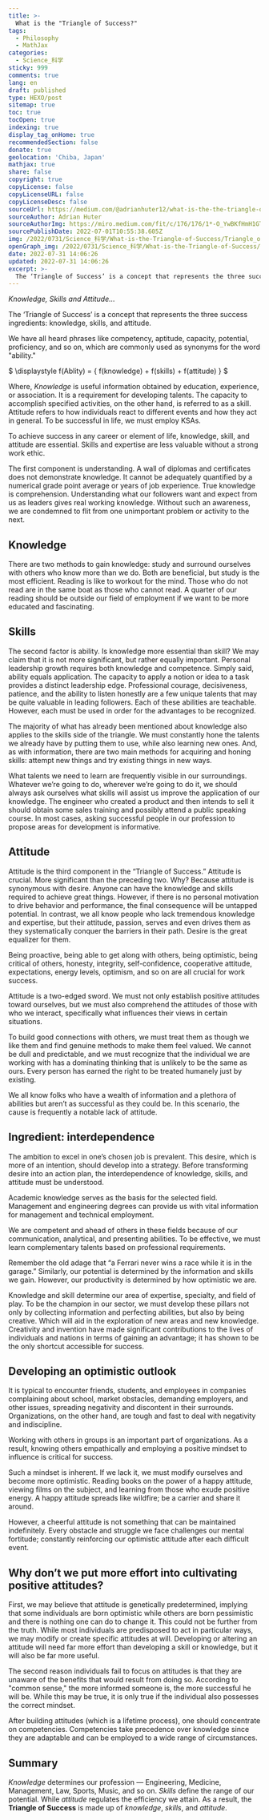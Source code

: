 ```yaml
---
title: >-
  What is the "Triangle of Success?"
tags:
  - Philosophy
  - MathJax
categories:
  - Science_科学
sticky: 999
comments: true
lang: en
draft: published
type: HEXO/post
sitemap: true
toc: true
tocOpen: true
indexing: true
display_tag_onHome: true
recommendedSection: false
donate: true
geolocation: 'Chiba, Japan'
mathjax: true
share: false
copyright: true
copyLicense: false
copyLicenseURL: false
copyLicenseDesc: false
sourceUrl: https://medium.com/@adrianhuter12/what-is-the-the-triangle-of-success-b03cf8cbb43a
sourceAuthor: Adrian Huter
sourceAuthorImg: https://miro.medium.com/fit/c/176/176/1*-O_YwBKfHmH1GTQpLHcXiQ.jpeg
sourcePublishDate: 2022-07-01T10:55:38.605Z
img: /2022/0731/Science_科学/What-is-the-Triangle-of-Success/Triangle_of_Success.png
openGraph_img: /2022/0731/Science_科学/What-is-the-Triangle-of-Success/Triangle_of_Success.png
date: 2022-07-31 14:06:26
updated: 2022-07-31 14:06:26
excerpt: >-
  The ‘Triangle of Success’ is a concept that represents the three success ingredients: knowledge, skills, and attitude.
---
```

*Knowledge, Skills and Attitude…*


The ‘Triangle of Success’ is a concept that represents the three success ingredients: knowledge, skills, and attitude.

We have all heard phrases like competency, aptitude, capacity, potential, proficiency, and so on, which are commonly used as synonyms for the word "ability."


$
\displaystyle
f(Ablity) = { f(knowledge) + f(skills) + f(attitude) }
$

Where, *Knowledge* is useful information obtained by education, experience, or association. It is a requirement for developing talents. The capacity to accomplish specified activities, on the other hand, is referred to as a skill. Attitude refers to how individuals react to different events and how they act in general. To be successful in life, we must employ KSAs.

To achieve success in any career or element of life, knowledge, skill, and attitude are essential. Skills and expertise are less valuable without a strong work ethic.

The first component is understanding. A wall of diplomas and certificates does not demonstrate knowledge. It cannot be adequately quantified by a numerical grade point average or years of job experience. True knowledge is comprehension. Understanding what our followers want and expect from us as leaders gives real working knowledge. Without such an awareness, we are condemned to flit from one unimportant problem or activity to the next.

## Knowledge
There are two methods to gain knowledge: study and surround ourselves with others who know more than we do. Both are beneficial, but study is the most efficient. Reading is like to workout for the mind. Those who do not read are in the same boat as those who cannot read. A quarter of our reading should be outside our field of employment if we want to be more educated and fascinating.

## Skills
The second factor is ability. Is knowledge more essential than skill? We may claim that it is not more significant, but rather equally important. Personal leadership growth requires both knowledge and competence. Simply said, ability equals application. The capacity to apply a notion or idea to a task provides a distinct leadership edge. Professional courage, decisiveness, patience, and the ability to listen honestly are a few unique talents that may be quite valuable in leading followers. Each of these abilities are teachable. However, each must be used in order for the advantages to be recognized.

The majority of what has already been mentioned about knowledge also applies to the skills side of the triangle. We must constantly hone the talents we already have by putting them to use, while also learning new ones. And, as with information, there are two main methods for acquiring and honing skills: attempt new things and try existing things in new ways.

What talents we need to learn are frequently visible in our surroundings. Whatever we’re going to do, wherever we’re going to do it, we should always ask ourselves what skills will assist us improve the application of our knowledge. The engineer who created a product and then intends to sell it should obtain some sales training and possibly attend a public speaking course. In most cases, asking successful people in our profession to propose areas for development is informative.


## Attitude
Attitude is the third component in the “Triangle of Success.” Attitude is crucial. More significant than the preceding two. Why? Because attitude is synonymous with desire. Anyone can have the knowledge and skills required to achieve great things. However, if there is no personal motivation to drive behavior and performance, the final consequence will be untapped potential. In contrast, we all know people who lack tremendous knowledge and expertise, but their attitude, passion, serves and even drives them as they systematically conquer the barriers in their path. Desire is the great equalizer for them.

Being proactive, being able to get along with others, being optimistic, being critical of others, honesty, integrity, self-confidence, cooperative attitude, expectations, energy levels, optimism, and so on are all crucial for work success.

Attitude is a two-edged sword. We must not only establish positive attitudes toward ourselves, but we must also comprehend the attitudes of those with who we interact, specifically what influences their views in certain situations.

To build good connections with others, we must treat them as though we like them and find genuine methods to make them feel valued. We cannot be dull and predictable, and we must recognize that the individual we are working with has a dominating thinking that is unlikely to be the same as ours. Every person has earned the right to be treated humanely just by existing.

We all know folks who have a wealth of information and a plethora of abilities but aren’t as successful as they could be. In this scenario, the cause is frequently a notable lack of attitude.

## Ingredient: interdependence
The ambition to excel in one’s chosen job is prevalent. This desire, which is more of an intention, should develop into a strategy. Before transforming desire into an action plan, the interdependence of knowledge, skills, and attitude must be understood.

Academic knowledge serves as the basis for the selected field. Management and engineering degrees can provide us with vital information for management and technical employment.

We are competent and ahead of others in these fields because of our communication, analytical, and presenting abilities. To be effective, we must learn complementary talents based on professional requirements.

Remember the old adage that “a Ferrari never wins a race while it is in the garage.” Similarly, our potential is determined by the information and skills we gain. However, our productivity is determined by how optimistic we are.

Knowledge and skill determine our area of expertise, specialty, and field of play. To be the champion in our sector, we must develop these pillars not only by collecting information and perfecting abilities, but also by being creative. Which will aid in the exploration of new areas and new knowledge. Creativity and invention have made significant contributions to the lives of individuals and nations in terms of gaining an advantage; it has shown to be the only shortcut accessible for success.

## Developing an optimistic outlook
It is typical to encounter friends, students, and employees in companies complaining about school, market obstacles, demanding employers, and other issues, spreading negativity and discontent in their surrounds. Organizations, on the other hand, are tough and fast to deal with negativity and indiscipline.

Working with others in groups is an important part of organizations. As a result, knowing others empathically and employing a positive mindset to influence is critical for success.

Such a mindset is inherent. If we lack it, we must modify ourselves and become more optimistic. Reading books on the power of a happy attitude, viewing films on the subject, and learning from those who exude positive energy. A happy attitude spreads like wildfire; be a carrier and share it around.

However, a cheerful attitude is not something that can be maintained indefinitely. Every obstacle and struggle we face challenges our mental fortitude; constantly reinforcing our optimistic attitude after each difficult event.

## Why don’t we put more effort into cultivating positive attitudes?
First, we may believe that attitude is genetically predetermined, implying that some individuals are born optimistic while others are born pessimistic and there is nothing one can do to change it. This could not be further from the truth. While most individuals are predisposed to act in particular ways, we may modify or create specific attitudes at will. Developing or altering an attitude will need far more effort than developing a skill or knowledge, but it will also be far more useful.

The second reason individuals fail to focus on attitudes is that they are unaware of the benefits that would result from doing so. According to "common sense," the more informed someone is, the more successful he will be. While this may be true, it is only true if the individual also possesses the correct mindset.

After building attitudes (which is a lifetime process), one should concentrate on competencies. Competencies take precedence over knowledge since they are adaptable and can be employed to a wide range of circumstances.

## Summary
*Knowledge* determines our profession — Engineering, Medicine, Management, Law, Sports, Music, and so on.
*Skills* define the range of our potential. 
While *attitude* regulates the efficiency we attain. 
As a result, the **Triangle of Success** is made up of *knowledge*, *skills*, and *attitude*.